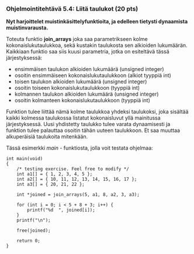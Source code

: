 ### Ohjelmointitehtävä 5.4: Liitä taulukot (20 pts)

**Nyt harjoittelet muistinkäsittelyfunktioita, ja edelleen tietysti dynaamista
muistinvarausta.**

Toteuta funktio **join_arrays** joka saa parametrikseen kolme kokonaislukutaulukkoa,
sekä kustakin taulukosta sen alkioiden lukumäärän.
Kaikkiaan funktio saa siis kuusi parametria,
jotka on esiteltävä tässä järjestyksessä:

* ensimmäisen taulukon alkioiden lukumäärä (unsigned integer)
* osoitin ensimmäiseen kokonaislukutaulukkoon (alkiot tyyppiä int)
* toisen taulukon alkioiden lukumäärä (unsigned integer)
* osoitin toiseen kokonaislukutaulukkoon (tyyppiä int)
* kolmannen taulukon alkioiden lukumäärä (unsigned integer)
* osoitin kolmanteen kokonaislukutaulukkoon (tyyppiä int)

Funktion tulee liittää nämä kolme taulukkoa yhdeksi taulukoksi,
joka sisältää kaikki kolmessa taulukossa listatut kokonaisluvut yllä
mainitussa järjestyksessä. Uusi yhdistetty taulukko tulee varata dynaamisesti
ja funktion tulee palauttaa osoitin tähän uuteen taulukkoon.
Et saa muuttaa alkuperäisiä taulukoita mitenkään.

Tässä esimerkki *main* - funktiosta, jolla voit testata ohjelmaa:

    int main(void)
    {
        /* testing exercise. Feel free to modify */
        int a1[] = { 1, 2, 3, 4, 5 };
        int a2[] = { 10, 11, 12, 13, 14, 15, 16, 17 };
        int a3[] = { 20, 21, 22 };

        int *joined = join_arrays(5, a1, 8, a2, 3, a3);

        for (int i = 0; i < 5 + 8 + 3; i++) {
            printf("%d  ", joined[i]);
        }
        printf("\n");
        
        free(joined);
    
        return 0;
    }

